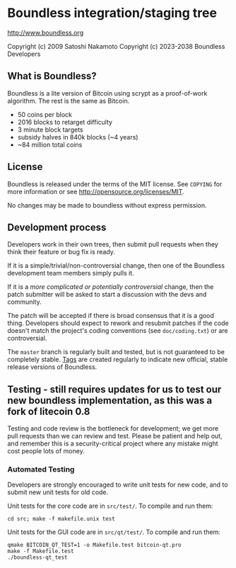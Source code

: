 Boundless integration/staging tree
================================

http://www.boundless.org

Copyright (c) 2009 Satoshi Nakamoto
Copyright (c) 2023-2038 Boundless Developers

What is Boundless?
----------------

Boundless is a lite version of Bitcoin using scrypt as a proof-of-work algorithm.
The rest is the same as Bitcoin.
 - 50 coins per block
 - 2016 blocks to retarget difficulty
 - 3 minute block targets
 - subsidy halves in 840k blocks (~4 years)
 - ~84 million total coins


License
-------

Boundless is released under the terms of the MIT license. See `COPYING` for more
information or see http://opensource.org/licenses/MIT.

No changes may be made to boundless without express permission.

Development process
-------------------

Developers work in their own trees, then submit pull requests when they think
their feature or bug fix is ready.

If it is a simple/trivial/non-controversial change, then one of the Boundless
development team members simply pulls it.

If it is a *more complicated or potentially controversial* change, then the patch
submitter will be asked to start a discussion with the devs and community.

The patch will be accepted if there is broad consensus that it is a good thing.
Developers should expect to rework and resubmit patches if the code doesn't
match the project's coding conventions (see `doc/coding.txt`) or are
controversial.

The `master` branch is regularly built and tested, but is not guaranteed to be
completely stable. [Tags](https://github.com/boundless-project/boundless/tags) are created
regularly to indicate new official, stable release versions of Boundless.

Testing - still requires updates for us to test our new boundless implementation, as this was a fork of litecoin 0.8
-------

Testing and code review is the bottleneck for development; we get more pull
requests than we can review and test. Please be patient and help out, and
remember this is a security-critical project where any mistake might cost people
lots of money.

### Automated Testing

Developers are strongly encouraged to write unit tests for new code, and to
submit new unit tests for old code.

Unit tests for the core code are in `src/test/`. To compile and run them:

    cd src; make -f makefile.unix test

Unit tests for the GUI code are in `src/qt/test/`. To compile and run them:

    qmake BITCOIN_QT_TEST=1 -o Makefile.test bitcoin-qt.pro
    make -f Makefile.test
    ./boundless-qt_test

